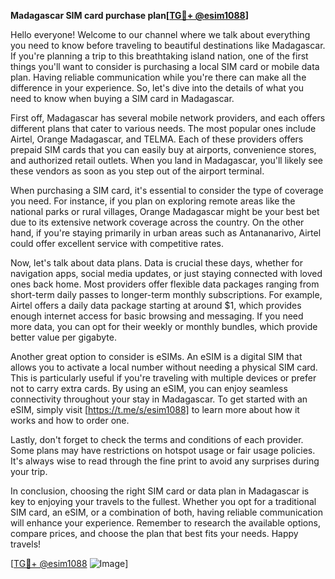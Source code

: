 **Madagascar SIM card purchase plan[[TG💪+ @esim1088](https://t.me/s/esim1088)]**

Hello everyone! Welcome to our channel where we talk about everything you need to know before traveling to beautiful destinations like Madagascar. If you're planning a trip to this breathtaking island nation, one of the first things you'll want to consider is purchasing a local SIM card or mobile data plan. Having reliable communication while you're there can make all the difference in your experience. So, let's dive into the details of what you need to know when buying a SIM card in Madagascar.

First off, Madagascar has several mobile network providers, and each offers different plans that cater to various needs. The most popular ones include Airtel, Orange Madagascar, and TELMA. Each of these providers offers prepaid SIM cards that you can easily buy at airports, convenience stores, and authorized retail outlets. When you land in Madagascar, you'll likely see these vendors as soon as you step out of the airport terminal.

When purchasing a SIM card, it's essential to consider the type of coverage you need. For instance, if you plan on exploring remote areas like the national parks or rural villages, Orange Madagascar might be your best bet due to its extensive network coverage across the country. On the other hand, if you're staying primarily in urban areas such as Antananarivo, Airtel could offer excellent service with competitive rates.

Now, let's talk about data plans. Data is crucial these days, whether for navigation apps, social media updates, or just staying connected with loved ones back home. Most providers offer flexible data packages ranging from short-term daily passes to longer-term monthly subscriptions. For example, Airtel offers a daily data package starting at around $1, which provides enough internet access for basic browsing and messaging. If you need more data, you can opt for their weekly or monthly bundles, which provide better value per gigabyte.

Another great option to consider is eSIMs. An eSIM is a digital SIM that allows you to activate a local number without needing a physical SIM card. This is particularly useful if you're traveling with multiple devices or prefer not to carry extra cards. By using an eSIM, you can enjoy seamless connectivity throughout your stay in Madagascar. To get started with an eSIM, simply visit [https://t.me/s/esim1088] to learn more about how it works and how to order one.

Lastly, don't forget to check the terms and conditions of each provider. Some plans may have restrictions on hotspot usage or fair usage policies. It's always wise to read through the fine print to avoid any surprises during your trip.

In conclusion, choosing the right SIM card or data plan in Madagascar is key to enjoying your travels to the fullest. Whether you opt for a traditional SIM card, an eSIM, or a combination of both, having reliable communication will enhance your experience. Remember to research the available options, compare prices, and choose the plan that best fits your needs. Happy travels!

[[TG💪+ @esim1088](https://t.me/s/esim1088) ![Image](https://i.postimg.cc/Y0z9fWf4/image.png)]